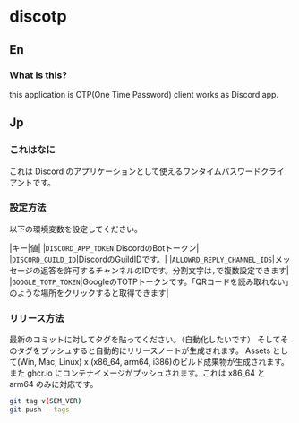 # discotp

## En

### What is this?

this application is OTP(One Time Password) client works as Discord app.

## Jp

### これはなに

これは Discord のアプリケーションとして使えるワンタイムパスワードクライアントです。

### 設定方法

以下の環境変数を設定してください。

|キー|値|
|`DISCORD_APP_TOKEN`|DiscordのBotトークン|
|`DISCORD_GUILD_ID`|DiscordのGuildIDです。|
|`ALLOWRD_REPLY_CHANNEL_IDS`|メッセージの返答を許可するチャンネルのIDです。分割文字は`,`で複数設定できます|
|`GOOGLE_TOTP_TOKEN`|GoogleのTOTPトークンです。「QRコードを読み取れない」のような場所をクリックすると取得できます|

### リリース方法

最新のコミットに対してタグを貼ってください。（自動化したいです）
そしてそのタグをプッシュすると自動的にリリースノートが生成されます。
Assets として(Win, Mac, Linux) x (x86_64, arm64, i386)のビルド成果物が生成されます。
また ghcr.io にコンテナイメージがプッシュされます。これは x86_64 と arm64 のみに対応です。

```bash
git tag v(SEM_VER)
git push --tags
```
